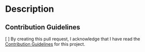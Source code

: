 # Description

<!-- Please describe in a short sentence or bullet points what changes you have made. -->

## Contribution Guidelines

[ ] By creating this pull request, I acknowledge that I have read the [Contribution Guidelines](../../CONTRIBUTING.md) for this project.
